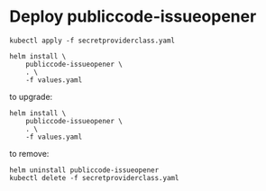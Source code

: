 # Deploy publiccode-issueopener

```shell-session
kubectl apply -f secretproviderclass.yaml

helm install \
    publiccode-issueopener \
    . \
    -f values.yaml
```

to upgrade:

```shell-session
helm install \
    publiccode-issueopener \
    . \
    -f values.yaml
```

to remove:

```shell-session
helm uninstall publiccode-issueopener
kubectl delete -f secretproviderclass.yaml
```
